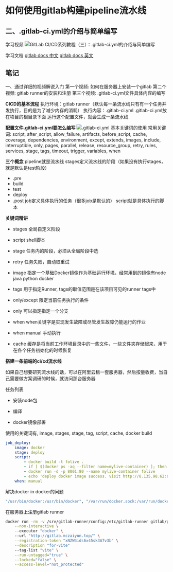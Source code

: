 # 如何使用gitlab构建pipeline流水线

## 二、.gitlab-ci.yml的介绍与简单编写

学习视频
![GitLab CI/CD系列教程（三）：.gitlab-ci.yml的介绍与简单编写](https://www.bilibili.com/video/BV1kA411L7jS?spm_id_from=333.337.search-card.all.click&vd_source=8ba6ed28327bb7cef4adc064e3b342c1)

学习文档
[gitlab docs 中文](https://docs.gitlab.cn/jh/ci/yaml/index.html)
[gitlab docs 英文](https://docs.gitlab.com/ee/ci/yaml/index.html#onlyexcept-basic)

## 笔记
一、通过详细的视频解说入门
第一个视频: 如何在服务器上安装一个gitlab
第二个视频: gitlab runner的安装和注册
第三个视频: .gitlab-ci.yml文件具体内容的编写

**CICD的基本流程**
执行环境：gitlab runner（默认每一条流水线只有有一个任务并发执行，目的是为了减少内存的消耗）
执行内容：.gitlab-ci.yml
.gitlab-ci.yml放在项目的根目录下面
运行这个配置文件，就会生成一条流水线

**配置文件.gitlab-ci.yml要怎么编写**
![.gitlab-ci.yml 基本关键词的使用](https://blog.csdn.net/github_35631540/article/details/111029151)
常用关键词: script, after_script, allow_failure, artifacts, before_script, cache, coverage, dependencies, environment, except, extends, images, include, interruptible, only, pages, parallel, release, resource_group, retry, rules, services, stage, tags, timeout, trigger, variables, when

**三个概念**
pipeline就是流水线
stages定义流水线的阶段（如果没有执行stages，就是默认是test阶段）
- .pre
- build
- test
- deploy
- .post
job定义具体执行的任务（很多job是默认的）
script就是具体执行的脚本

**关键词精讲**
* stages
全局自定义阶段 

* script
shell脚本

* stage
任务内的阶段，必须从全局阶段中选

* retry
任务失败，自动取重试

* image
指定一个基础Docker镜像作为基础运行环境，经常用到的镜像有node java python docker

* tags
用于指定Runner, tags的取值范围是在该项目可见的runner tags中

* only/except
限定当前任务执行的条件
 - only 可以指定指定一个分支

* when 
when关键字是实现发生故障或尽管发生故障仍能运行的作业
 - when manual 手动执行

* cache
缓存是将当前工作环境目录中的一些文件，一些文件夹存储起来，用于在各个任务初始化的时候恢复


**搭建一条前端的ci/cd流水线**

如果自己想要研究流水线的话，可以在阿里云租一套服务器，然后按量收费，当自己需要做方案调研的时候，就访问那台服务器

任务列表
* 安装node包

* 编译

* docker镜像部署

使用的关键词有, image, stages, stage, tag, script, cache, docker build


```yaml
job_deploy:
    image: docker
    stage: deploy
    script: 
        - docker build -t folive .
        - if [ $(docker ps -aq --filter name=mylive-container) ]; then docker rm -f mylive-container;fi  # 如果在docker搜索到容器mylive-container, 就直接删除掉
        - docker run -d -p 8001:80 --name mylive-container folive
        - echo 'deploy docker image success. visit http://8.135.98.62:8001'
    when: manual
```

解决docker in docker的问题
```bash
"/usr/bin/docker:/usr/bin/docker", "/var/run/docker.sock:/var/run/docker.sock"
```

在服务器上注册gitlab runner
```bash
docker run -rm -v /srv/gitlab-runner/config:/etc/gitlab-runner gitlab/gitlab-runner register \
    --non-interactive \ 
    --executor "docker" \ 
    --url "http://gitlab.mczaiyun.top/" \
    --registration-token "xNZW4ids6x45sk3A7v3b" \
    --description "for-vite"
    --tag-list "vite" \
    --run-untagged="true" \
    --locked="false" \
    --access-level="not_protected"
```


